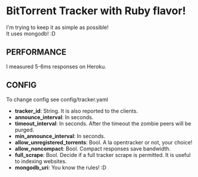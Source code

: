 # BitTorrent Tracker with Ruby flavor!
I'm trying to keep it as simple as possible!  
It uses mongodb! :D  

## PERFORMANCE ##
I measured 5-6ms responses on Heroku.  

## CONFIG ##
To change config see config/tracker.yaml

* **tracker_id**: String. It is also reported to the clients.
* **announce_interval**: In seconds.
* **timeout_interval**: In seconds. After the timeout the zombie peers will be purged.
* **min_announce_interval**: In seconds.
* **allow_unregistered_torrents**: Bool. A la opentracker or not, your choice!
* **allow_noncompact**: Bool. Compact responses save bandwidth.
* **full_scrape**: Bool. Decide if a full tracker scrape is permitted. It is useful to indexing websites.
* **mongodb_uri**: You know the rules! :D